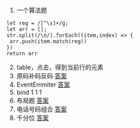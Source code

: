 1. 一个算法题
```
let reg = /[^\s]+/g;
let arr = [];
str.split(/\n/).forEach((item,index) => {
 arr.push(item.match(reg))
})
return arr
```
2. table，点击，得到当前行的元素
3. 原码补码反码
[答案](https://github.com/hpysirius/notes_2019/issues/8)
4. EventEmmiter
[答案](https://github.com/hpysirius/notes_2019/issues/22)
5. bind
1 1 1
6. 布局题
[答案](https://github.com/hpysirius/notes_2019/issues/24)
7. 电话号码组合
[答案](https://juejin.im/post/5d0b25c5f265da1b60290933)
8. 千分位
[答案](https://github.com/hpysirius/notes_2019/issues/23)